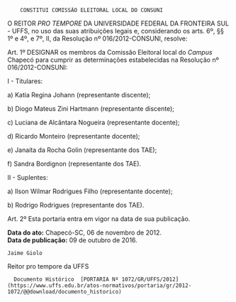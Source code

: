         CONSTITUI COMISSÃO ELEITORAL LOCAL DO CONSUNI  

O REITOR *PRO TEMPORE* DA UNIVERSIDADE FEDERAL DA FRONTEIRA SUL - UFFS, no uso das suas atribuições legais e, considerando os arts. 6º, §§ 1º e 4º, e 7º, II, da Resolução nº 016/2012-CONSUNI, resolve:

 Art. 1º DESIGNAR os membros da Comissão Eleitoral local do *Campus* Chapecó para cumprir as determinações estabelecidas na Resolução nº 016/2012-CONSUNI:

 I - Titulares:

 a) Katia Regina Johann (representante discente);

 b) Diogo Mateus Zini Hartmann (representante discente);

 c) Luciana de Alcântara Nogueira (representante docente);

 d) Ricardo Monteiro (representante docente);

 e) Janaíta da Rocha Golin (representante dos TAE);

 f) Sandra Bordignon (representante dos TAE).

 II - Suplentes:

 a) Ilson Wilmar Rodrigues Filho (representante docente);

 b) Rodrigo Rodrigues (representante dos TAE).

 Art. 2º Esta portaria entra em vigor na data de sua publicação.

  

   **Data do ato:** Chapecó-SC, 06 de novembro de 2012.   
 **Data de publicação:**  09 de outubro de 2016. 

    Jaime Giolo   
 Reitor pro tempore da UFFS 

      Documento Histórico  [PORTARIA Nº 1072/GR/UFFS/2012](https://www.uffs.edu.br/atos-normativos/portaria/gr/2012-1072/@@download/documento_historico)     
      